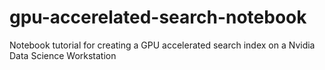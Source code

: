 # gpu-accerelated-search-notebook
Notebook tutorial for creating a GPU accelerated search index on a Nvidia Data Science Workstation
